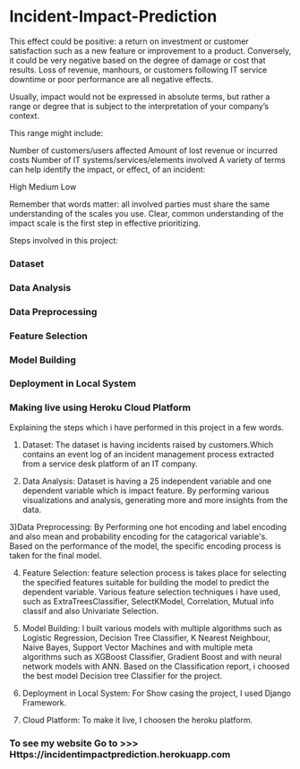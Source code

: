 # Incident-Impact-Prediction

This effect could be positive: a return on investment or customer satisfaction such as a new feature or improvement to a product. Conversely, it could be very negative based on the degree of damage or cost that results. Loss of revenue, manhours, or customers following IT service downtime or poor performance are all negative effects.

Usually, impact would not be expressed in absolute terms, but rather a range or degree that is subject to the interpretation of your company’s context.

This range might include:

Number of customers/users affected
Amount of lost revenue or incurred costs
Number of IT systems/services/elements involved
A variety of terms can help identify the impact, or effect, of an incident:

High
Medium
Low

Remember that words matter: all involved parties must share the same understanding of the scales you use. Clear, common understanding of the impact scale is the first step in effective prioritizing.

Steps involved in this project:

### Dataset
### Data Analysis
### Data Preprocessing
### Feature Selection
### Model Building
### Deployment in Local System
### Making live using Heroku Cloud Platform

Explaining the steps which i have performed in this project in a few words.

1) Dataset: The dataset is having incidents raised by customers.Which contains an event log of an incident management process extracted from a service desk platform of an IT company.

2) Data Analysis: Dataset is having a 25 independent variable and one dependent variable which is impact feature. By performing various visualizations and analysis, generating more and more insights from the data.

3)Data Preprocessing: By Performing one hot encoding and label encoding and also mean and probability encoding for the catagorical variable's. Based on the performance of the model, the specific encoding process is taken for the final model. 

4) Feature Selection: feature selection process is takes place for selecting the specified features suitable for building the model to predict the dependent variable. Various feature selection techniques i have used, such as ExtraTreesClassifier, SelectKModel, Correlation, Mutual info classif and also Univariate Selection.

5) Model Building: I built various models with multiple algorithms such as Logistic Regression, Decision Tree Classifier, K Nearest Neighbour, Naive Bayes, Support Vector Machines and with multiple meta algorithms such as XGBoost Classifier, Gradient Boost and with neural network models with ANN.  Based on the Classification report, i choosed the best model Decision tree Classifier for the project. 

6) Deployment in Local System: For Show casing the project, I used Django Framework.

7) Cloud Platform: To make it live, I choosen the heroku platform.

### To see my website Go to >>> Https://incidentimpactprediction.herokuapp.com
